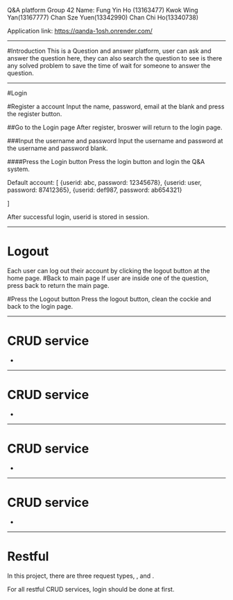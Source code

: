 Q&A platform
Group 42
Name:
	Fung Yin Ho (13163477)
	Kwok Wing Yan(13167777)
	Chan Sze Yuen(13342990)
	Chan Chi Ho(13340738)

Application link: https://qanda-1osh.onrender.com/
********************************************
#Introduction
	This is a Question and answer platform, user can ask and answer the question here, they can also search the question to see is there any solved problem to save the time of wait for someone to answer the question. 
********************************************
#Login

#Register a account
Input the name, password, email at the blank and press the register button.

##Go to the Login page
After register, broswer will return to the login page.

###Input the username and password
Input the username and password at the username and password blank.

####Press the Login button
Press the login button and login the Q&A system.

Default account:
[
	{userid: abc, password: 12345678},
	{userid: user, password: 87412365},
	{userid: def987, password: ab654321}

]

After successful login, userid is stored in session.
********************************************
# Logout
Each user can log out their account by clicking the logout button at the home page.
#Back to main page
If user are inside one of the question, press back to return the main page.

#Press the Logout button
Press the logout button, clean the cockie and back to the login page.

********************************************
# CRUD service
-

********************************************
# CRUD service
-

********************************************
# CRUD service
-

********************************************
# CRUD service
-

********************************************
# Restful
In this project, there are three  request types, ,  and .


For all restful CRUD services, login should be done at first.
